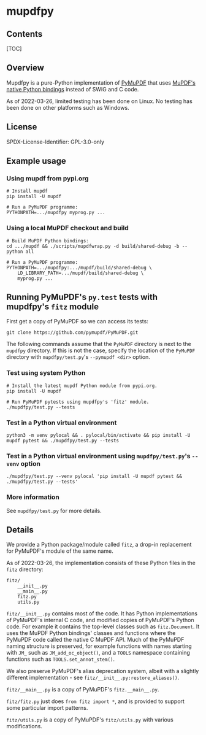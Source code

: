 <!--
markdown_py -v -x markdown.extensions.toc README.md > README.md.html
-->

# mupdfpy

## Contents

[TOC]

## Overview

Mupdfpy is a pure-Python implementation of
[PyMuPDF](https://github.com/pymupdf/PyMuPDF) that uses [MuPDF's native Python
bindings](http://mupdf.com/r/C-and-Python-APIs) instead of SWIG and C code.

As of 2022-03-26, limited testing has been done on Linux. No testing has been
done on other platforms such as Windows.


## License

SPDX-License-Identifier: GPL-3.0-only


## Example usage

### Using mupdf from pypi.org

    # Install mupdf
    pip install -U mupdf
    
    # Run a PyMuPDF programme:
    PYTHONPATH=.../mupdfpy myprog.py ...

### Using a local MuPDF checkout and build

    # Build MuPDF Python bindings:
    cd .../mupdf && ./scripts/mupdfwrap.py -d build/shared-debug -b --python all
    
    # Run a PyMuPDF programme:
    PYTHONPATH=.../mupdfpy:.../mupdf/build/shared-debug \
        LD_LIBRARY_PATH=.../mupdf/build/shared-debug \
        myprog.py ...


## Running PyMuPDF's `py.test` tests with mupdfpy's `fitz` module

First get a copy of PyMuPDF so we can access its tests:

    git clone https://github.com/pymupdf/PyMuPDF.git

The following commands assume that the `PyMuPDF` directory is next to the
`mupdfpy` directory. If this is not the case, specify the location of the
`PyMuPDF` directory with `mupdfpy/test.py`'s `--pymupdf <dir>` option.

### Test using system Python

    # Install the latest mupdf Python module from pypi.org.
    pip install -U mupdf
    
    # Run PyMuPDF pytests using mupdfpy's 'fitz' module.
    ./mupdfpy/test.py --tests

### Test in a Python virtual environment

    python3 -m venv pylocal && . pylocal/bin/activate && pip install -U mupdf pytest && ./mupdfpy/test.py --tests

### Test in a Python virtual environment using `mupdfpy/test.py`'s `--venv` option

    ./mupdfpy/test.py --venv pylocal 'pip install -U mupdf pytest && ./mupdfpy/test.py --tests'


### More information

See `mupdfpy/test.py` for more details.


## Details

We provide a Python package/module called `fitz`, a drop-in replacement for
PyMuPDF's module of the same name.

As of 2022-03-26, the implementation consists of these Python files in the
`fitz` directory:

    fitz/
        __init__.py
        __main__.py
        fitz.py
        utils.py

`fitz/__init__.py` contains most of the code. It has Python implementations of
PyMuPDF's internal C code, and modified copies of PyMuPDF's Python code. For
example it contains the top-level classes such as `fitz.Document`. It uses the
MuPDF Python bindings' classes and functions where the PyMuPDF code called the
native C MuPDF API. Much of the PyMuPDF naming structure is preserved, for
example functions with names starting with `JM_` such as `JM_add_oc_object()`,
and a `TOOLS` namespace containing functions such as `TOOLS.set_annot_stem()`.

We also preserve PyMuPDF's alias deprecation system, albeit with a slightly
different implementation - see `fitz/__init__.py:restore_aliases()`.

`fitz/__main__.py` is a copy of PyMuPDF's `fitz.__main__.py`.

`fitz/fitz.py` just does `from fitz import *`, and is provided to support some
particular import patterns.

`fitz/utils.py` is a copy of PyMuPDF's `fitz/utils.py` with various
modifications.

